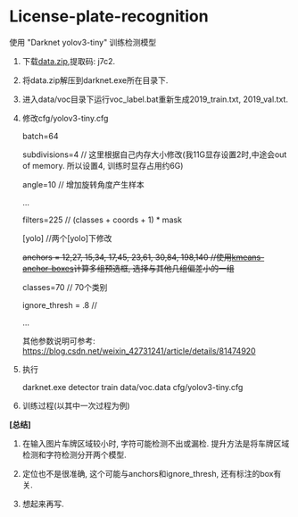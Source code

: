 # License-plate-recognition
使用 "Darknet yolov3-tiny" 训练检测模型

1. 下载[data.zip](https://pan.baidu.com/s/1_Wgy_3mBgNREXXn7HRfAHw),提取码: j7c2.
2. 将data.zip解压到darknet.exe所在目录下.
3. 进入data/voc目录下运行voc_label.bat重新生成2019_train.txt, 2019_val.txt.
4. 修改cfg/yolov3-tiny.cfg

    batch=64
    
    subdivisions=4    // 这里根据自己内存大小修改(我11G显存设置2时,中途会out of memory. 所以设置4, 训练时显存占用约6G)
    
    angle=10          // 增加旋转角度产生样本
    
    ...
    
    filters=225       // (classes + coords + 1) * mask
    
    [yolo]            //两个[yolo]下修改
    
    ~~anchors = 12,27, 15,34, 17,45, 23,61, 30,84, 198,140     //使用[kmeans-anchor-boxes](https://github.com/lars76/kmeans-anchor-boxes)计算多组预选框, 选择与其他几组偏差小的一组~~
    
    classes=70              // 70个类别
    
    ignore_thresh = .8      //
    
    ...
    
    其他参数说明可参考: https://blog.csdn.net/weixin_42731241/article/details/81474920
    
5. 执行 

    darknet.exe detector train data/voc.data cfg/yolov3-tiny.cfg
   
6. 训练过程(以其中一次过程为例)
    
   
    
**[总结]**
1. 在输入图片车牌区域较小时, 字符可能检测不出或漏检. 提升方法是将车牌区域检测和字符检测分开两个模型.

2. 定位也不是很准确, 这个可能与anchors和ignore_thresh, 还有标注的box有关.

3. 想起来再写.

